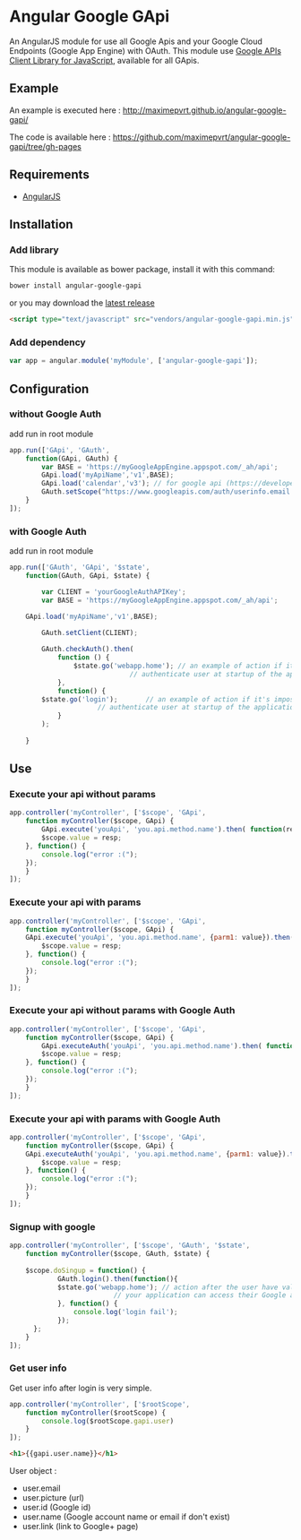 Angular Google GApi
=======================

An AngularJS module for use all Google Apis and your Google Cloud Endpoints (Google App Engine) with OAuth.
This module use [Google APIs Client Library for JavaScript](https://developers.google.com/api-client-library/javascript/), available for all GApis.

## Example

An example is executed here : http://maximepvrt.github.io/angular-google-gapi/

The code is available here : https://github.com/maximepvrt/angular-google-gapi/tree/gh-pages

## Requirements

- [AngularJS](http://angularjs.org)

## Installation
### Add library
This module is available as bower package, install it with this command:

```bash
bower install angular-google-gapi
```
or you may download the [latest release](https://github.com/maximepvrt/angular-google-gapi/releases)

```html
<script type="text/javascript" src="vendors/angular-google-gapi.min.js"></script>
```
### Add dependency

```javascript
var app = angular.module('myModule', ['angular-google-gapi']);
```

## Configuration
### without Google Auth

add run in root module

```javascript
app.run(['GApi', 'GAuth',
    function(GApi, GAuth) {
        var BASE = 'https://myGoogleAppEngine.appspot.com/_ah/api';
        GApi.load('myApiName','v1',BASE);
        GApi.load('calendar','v3'); // for google api (https://developers.google.com/apis-explorer/)
        GAuth.setScope("https://www.googleapis.com/auth/userinfo.email https://www.googleapis.com/auth/calendar.readonly"); // default scope is only https://www.googleapis.com/auth/userinfo.email
    }
]);
```
### with Google Auth

add run in root module

```javascript
app.run(['GAuth', 'GApi', '$state',
    function(GAuth, GApi, $state) {

        var CLIENT = 'yourGoogleAuthAPIKey';
        var BASE = 'https://myGoogleAppEngine.appspot.com/_ah/api';

	GApi.load('myApiName','v1',BASE);

        GAuth.setClient(CLIENT);
        
        GAuth.checkAuth().then(
            function () {
                $state.go('webapp.home'); // an example of action if it's possible to
                			  // authenticate user at startup of the application
            },
            function() {
		$state.go('login');       // an example of action if it's impossible to
					  // authenticate user at startup of the application
            }
        );
        
    }
```

## Use

### Execute your api without params

```javascript
app.controller('myController', ['$scope', 'GApi',
    function myController($scope, GApi) {
      	GApi.execute('youApi', 'you.api.method.name').then( function(resp) {
	    $scope.value = resp;
	}, function() {
		console.log("error :(");
	});
    }
]);
```

### Execute your api with params

```javascript
app.controller('myController', ['$scope', 'GApi',
    function myController($scope, GApi) {
	GApi.execute('youApi', 'you.api.method.name', {parm1: value}).then( function(resp) {
	    $scope.value = resp;
	}, function() {
		console.log("error :(");
	});
    }
]);
```

### Execute your api without params with Google Auth

```javascript
app.controller('myController', ['$scope', 'GApi',
    function myController($scope, GApi) {
      	GApi.executeAuth('youApi', 'you.api.method.name').then( function(resp) {
	    $scope.value = resp;
	}, function() {
		console.log("error :(");
	});
    }
]);
```

### Execute your api with params with Google Auth

```javascript
app.controller('myController', ['$scope', 'GApi',
    function myController($scope, GApi) {
	GApi.executeAuth('youApi', 'you.api.method.name', {parm1: value}).then( function(resp) {
	    $scope.value = resp;
	}, function() {
		console.log("error :(");
	});
    }
]);
```

### Signup with google

```javascript
app.controller('myController', ['$scope', 'GAuth', '$state',
    function myController($scope, GAuth, $state) {
        
	$scope.doSingup = function() {
      	    GAuth.login().then(function(){
        	$state.go('webapp.home'); // action after the user have validated that
        				  // your application can access their Google account.
            }, function() {
            	console.log('login fail');
            });
      };
    }
]);
```

### Get user info

Get user info after login is very simple.

```javascript
app.controller('myController', ['$rootScope',
    function myController($rootScope) {
        console.log($rootScope.gapi.user)
    }
]);
```

```html
<h1>{{gapi.user.name}}</h1>
```
User object : 
 - user.email
 - user.picture (url)
 - user.id (Google id)
 - user.name (Google account name or email if don't exist)
 - user.link (link to Google+ page)



